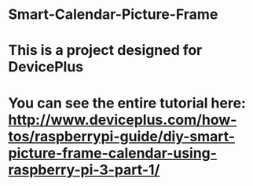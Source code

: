 # Smart-Calendar-Picture-Frame
# This is a project designed for DevicePlus
# You can see the entire tutorial here: http://www.deviceplus.com/how-tos/raspberrypi-guide/diy-smart-picture-frame-calendar-using-raspberry-pi-3-part-1/
